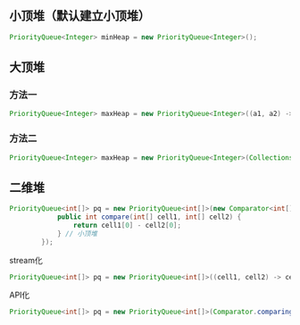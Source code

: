## 小顶堆（默认建立小顶堆）
```java
PriorityQueue<Integer> minHeap = new PriorityQueue<Integer>();
```
## 大顶堆
### 方法一
```java
PriorityQueue<Integer> maxHeap = new PriorityQueue<Integer>((a1, a2) -> (a2 - a1));
```
### 方法二
```java
PriorityQueue<Integer> maxHeap = new PriorityQueue<Integer>(Collections.reverseOrder());
```
## 二维堆
```java
PriorityQueue<int[]> pq = new PriorityQueue<int[]>(new Comparator<int[]>() {
            public int compare(int[] cell1, int[] cell2) {
                return cell1[0] - cell2[0];
            } // 小顶堆
        });
```
stream化
```java
PriorityQueue<int[]> pq = new PriorityQueue<int[]>((cell1, cell2) -> cell1[0] - cell2[0]);
```
API化
```java
PriorityQueue<int[]> pq = new PriorityQueue<int[]>(Comparator.comparingInt(cell -> cell[0]));
```


